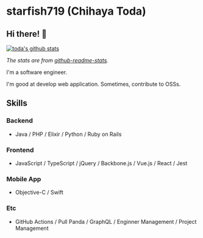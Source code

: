 # starfish719 (Chihaya Toda)
## Hi there! 👋
[![toda's github stats](https://github-readme-stats.vercel.app/api?username=starfish719&show_icons=true&count_private=true)](https://github.com/anuraghazra/github-readme-stats)

_The stats are from [github-readme-stats](https://github.com/anuraghazra/github-readme-stats)._

I'm a software engineer.

I'm good at develop web application. Sometimes, contribute to OSSs.

## Skills
### Backend
- Java / PHP / Elixir / Python / Ruby on Rails

### Frontend
- JavaScript / TypeScript / jQuery / Backbone.js / Vue.js / React / Jest

### Mobile App
- Objective-C / Swift

### Etc
- GitHub Actions / Pull Panda / GraphQL / Enginner Management / Project Management

<!--
**starfish719/starfish719** is a ✨ _special_ ✨ repository because its `README.md` (this file) appears on your GitHub profile.

Here are some ideas to get you started:

- 🔭 I’m currently working on ...
- 🌱 I’m currently learning ...
- 👯 I’m looking to collaborate on ...
- 🤔 I’m looking for help with ...
- 💬 Ask me about ...
- 📫 How to reach me: ...
- 😄 Pronouns: ...
- ⚡ Fun fact: ...
-->
